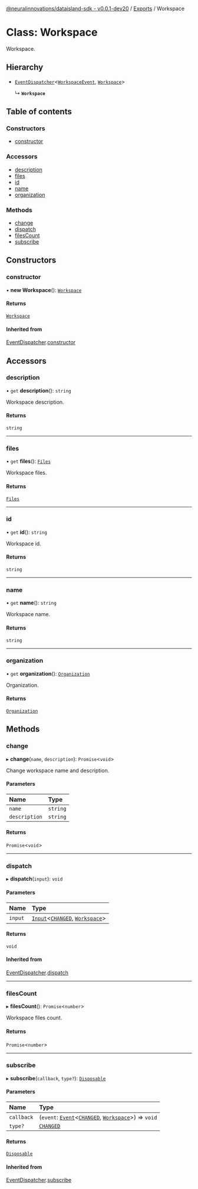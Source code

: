[@neuralinnovations/dataisland-sdk - v0.0.1-dev20](../../README.md) / [Exports](../modules.md) / Workspace

# Class: Workspace

Workspace.

## Hierarchy

- [`EventDispatcher`](EventDispatcher.md)\<[`WorkspaceEvent`](../enums/WorkspaceEvent.md), [`Workspace`](Workspace.md)\>

  ↳ **`Workspace`**

## Table of contents

### Constructors

- [constructor](Workspace.md#constructor)

### Accessors

- [description](Workspace.md#description)
- [files](Workspace.md#files)
- [id](Workspace.md#id)
- [name](Workspace.md#name)
- [organization](Workspace.md#organization)

### Methods

- [change](Workspace.md#change)
- [dispatch](Workspace.md#dispatch)
- [filesCount](Workspace.md#filescount)
- [subscribe](Workspace.md#subscribe)

## Constructors

### constructor

• **new Workspace**(): [`Workspace`](Workspace.md)

#### Returns

[`Workspace`](Workspace.md)

#### Inherited from

[EventDispatcher](EventDispatcher.md).[constructor](EventDispatcher.md#constructor)

## Accessors

### description

• `get` **description**(): `string`

Workspace description.

#### Returns

`string`

___

### files

• `get` **files**(): [`Files`](Files.md)

Workspace files.

#### Returns

[`Files`](Files.md)

___

### id

• `get` **id**(): `string`

Workspace id.

#### Returns

`string`

___

### name

• `get` **name**(): `string`

Workspace name.

#### Returns

`string`

___

### organization

• `get` **organization**(): [`Organization`](Organization.md)

Organization.

#### Returns

[`Organization`](Organization.md)

## Methods

### change

▸ **change**(`name`, `description`): `Promise`\<`void`\>

Change workspace name and description.

#### Parameters

| Name | Type |
| :------ | :------ |
| `name` | `string` |
| `description` | `string` |

#### Returns

`Promise`\<`void`\>

___

### dispatch

▸ **dispatch**(`input`): `void`

#### Parameters

| Name | Type |
| :------ | :------ |
| `input` | [`Input`](../interfaces/Input.md)\<[`CHANGED`](../enums/WorkspaceEvent.md#changed), [`Workspace`](Workspace.md)\> |

#### Returns

`void`

#### Inherited from

[EventDispatcher](EventDispatcher.md).[dispatch](EventDispatcher.md#dispatch)

___

### filesCount

▸ **filesCount**(): `Promise`\<`number`\>

Workspace files count.

#### Returns

`Promise`\<`number`\>

___

### subscribe

▸ **subscribe**(`callback`, `type?`): [`Disposable`](../interfaces/Disposable.md)

#### Parameters

| Name | Type |
| :------ | :------ |
| `callback` | (`event`: [`Event`](../interfaces/Event.md)\<[`CHANGED`](../enums/WorkspaceEvent.md#changed), [`Workspace`](Workspace.md)\>) => `void` |
| `type?` | [`CHANGED`](../enums/WorkspaceEvent.md#changed) |

#### Returns

[`Disposable`](../interfaces/Disposable.md)

#### Inherited from

[EventDispatcher](EventDispatcher.md).[subscribe](EventDispatcher.md#subscribe)
